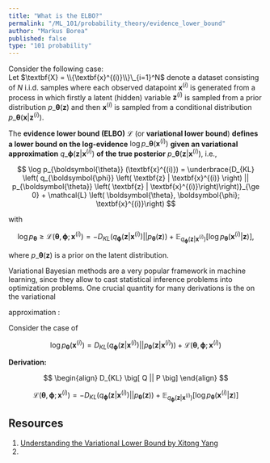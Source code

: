 ```yaml
---
title: "What is the ELBO?"
permalink: "/ML_101/probability_theory/evidence_lower_bound"
author: "Markus Borea"
published: false
type: "101 probability"
---
```



Consider the following case:  
Let $\textbf{X} = \\{\textbf{x}^{(i)}\\}\_{i=1}^N$ denote a dataset
consisting of $N$ i.i.d. samples where each observed datapoint
$\textbf{x}^{(i)}$ is generated from a process in which firstly a
latent (hidden) variable $\textbf{z}^{(i)}$ is sampled from a prior
distribution $p\_{\boldsymbol{\theta}} (\textbf{z})$ and then
$\textbf{x}^{(i)}$ is sampled from a conditional distribution
$p\_{\boldsymbol{\theta}} \left(\textbf{x} | \textbf{z}^{(i)}\right)$.

The **evidence lower bound (ELBO)** $\mathcal{L}$ (or **variational lower
bound**) **defines a lower bound on the log-evidence** $\log
p\_{\boldsymbol{\theta}}(\textbf{x}^{(i)})$ **given an variational
approximation** $q\_{\boldsymbol{\phi}} \left(\textbf{z} |
\textbf{x}^{(i)} \right)$ **of the true posterior**
$p\_{\boldsymbol{\theta}} \left( \textbf{z} |
\textbf{x}^{(i)}\right)$, i.e., 

$$
  \log p_{\boldsymbol{\theta}} (\textbf{x}^{(i)}) = \underbrace{D_{KL} \left(
  q_{\boldsymbol{\phi}} \left( \textbf{z} | \textbf{x}^{(i)} \right)
  || 
  p_{\boldsymbol{\theta}} \left( \textbf{z} |
  \textbf{x}^{(i)}\right)\right)}_{\ge 0} + \mathcal{L} \left(
  \boldsymbol{\theta}, \boldsymbol{\phi}; \textbf{x}^{(i)}\right) 
$$

with 

$$
  \log p_{\boldsymbol{\theta}} \ge 
  \mathcal{L} \left( \boldsymbol{\theta}, \boldsymbol{\phi};
  \textbf{x}^{(i)} \right) = - D_{KL} \left( q_{\boldsymbol{\phi}}
  \left( \textbf{z} | \textbf{x}^{(i)} \right) ||
  p_{\boldsymbol{\theta}} (\textbf{z})\right) +
  \mathbb{E}_{q_{\boldsymbol{\phi}}
  \left(\textbf{z}|\textbf{x}^{(i)}\right)} \left[ \log
  p_{\boldsymbol{\theta}} \left( \textbf{x}^{(i)} | \textbf{z}\right) \right],
$$

where $p\_{\boldsymbol{\theta}} (\textbf{z})$ is a prior on the latent
distribution. 

Variational Bayesian methods are a very popular framework in machine 
learning, since they allow to cast statistical inference problems into
optimization problems. One crucial quantity for many derivations is the
on the variational


approximation :  

Consider the case of 


$$
  \log p_{\boldsymbol{\theta}} (\textbf{x}^{(i)}) = D_{KL} \left(
  q_{\boldsymbol{\phi}} \left( \textbf{z} | \textbf{x}^{(i)} \right)
  || 
  p_{\boldsymbol{\theta}} \left( \textbf{z} |
  \textbf{x}^{(i)}\right)\right) + \mathcal{L} \left(
  \boldsymbol{\theta}, \boldsymbol{\phi}; \textbf{x}^{(i)}\right) 
$$

**Derivation:**  

$$
\begin{align}
  D_{KL} \big[ Q || P \big] 
\end{align}
$$

$$
  \mathcal{L} \left( \boldsymbol{\theta}, \boldsymbol{\phi};
  \textbf{x}^{(i)} \right) = - D_{KL} \left( q_{\boldsymbol{\phi}}
  \left( \textbf{z} | \textbf{x}^{(i)} \right) ||
  p_{\boldsymbol{\theta}} (\textbf{z})\right) +
  \mathbb{E}_{q_{\boldsymbol{\phi}}
  \left(\textbf{z}|\textbf{x}^{(i)}\right)} \left[ \log
  p_{\boldsymbol{\theta}} \left( \textbf{x}^{(i)} | \textbf{z}\right) \right]
$$

## Resources

1. [Understanding the Variational Lower Bound by Xitong Yang](http://legacydirs.umiacs.umd.edu/~xyang35/files/understanding-variational-lower.pdf)
2. 
